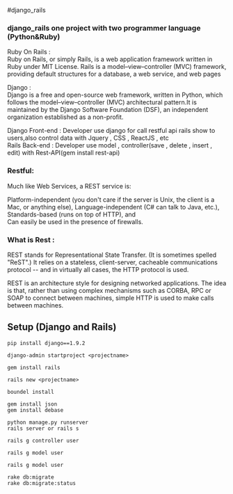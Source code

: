 #django_rails
### django_rails one project with two programmer language (Python&Ruby)

Ruby On Rails : <br />
Ruby on Rails, or simply Rails, is a web application framework written in Ruby under MIT License. Rails is a model–view–controller (MVC) framework, providing default structures for a database, a web service, and web pages

Django : <br />
Django is a free and open-source web framework, written in Python, which follows the model–view–controller (MVC) architectural pattern.It is maintained by the Django Software Foundation (DSF), an independent organization established as a non-profit.

Django Front-end : Developer use django for call restful api rails show to users,also control data with Jquery , CSS , ReactJS , etc <br />
Rails  Back-end  : Developer use model  , controller(save , delete , insert , edit) with Rest-API(gem install rest-api) 

### Restful: <br />

Much like Web Services, a REST service is:

Platform-independent (you don't care if the server is Unix, the client is a Mac, or anything else),
Language-independent (C# can talk to Java, etc.), <br />
Standards-based (runs on top of HTTP), and <br />
Can easily be used in the presence of firewalls. <br />

### What is Rest : <br />

REST stands for Representational State Transfer. (It is sometimes spelled "ReST".) It relies on a stateless, client-server, cacheable communications protocol -- and in virtually all cases, the HTTP protocol is used.

REST is an architecture style for designing networked applications. The idea is that, rather than using complex mechanisms such as CORBA, RPC or SOAP to connect between machines, simple HTTP is used to make calls between machines.



## Setup (Django and Rails)

```shell
pip install django==1.9.2
```

```shell
django-admin startproject <projectname>
```

```shell
gem install rails
```

```shell
rails new <projectname>
```

```shell
boundel install
```

```shell
gem install json 
gem install debase
```


```shell
python manage.py runserver 
rails server or rails s
```
```shell
rails g controller user
```

```shell
rails g model user
```

```shell
rails g model user
```

```shell
rake db:migrate
rake db:migrate:status
```










